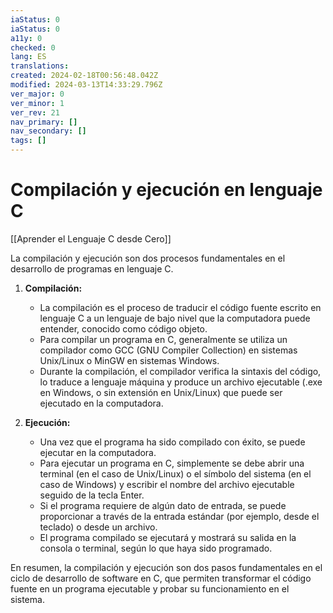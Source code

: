 ```yaml
---
iaStatus: 0
iaStatus: 0
a11y: 0
checked: 0
lang: ES
translations: 
created: 2024-02-18T00:56:48.042Z
modified: 2024-03-13T14:33:29.796Z
ver_major: 0
ver_minor: 1
ver_rev: 21
nav_primary: []
nav_secondary: []
tags: []
---
```

# Compilación y ejecución en lenguaje C

[[Aprender el Lenguaje C desde Cero]]

La compilación y ejecución son dos procesos fundamentales en el desarrollo de programas en lenguaje C.
  
1. **Compilación:** 
    - La compilación es el proceso de traducir el código fuente escrito en lenguaje C a un lenguaje de bajo nivel que la computadora puede entender, conocido como código objeto. 
    - Para compilar un programa en C, generalmente se utiliza un compilador como GCC (GNU Compiler Collection) en sistemas Unix/Linux o MinGW en sistemas Windows.
    - Durante la compilación, el compilador verifica la sintaxis del código, lo traduce a lenguaje máquina y produce un archivo ejecutable (.exe en Windows, o sin extensión en Unix/Linux) que puede ser ejecutado en la computadora.

2. **Ejecución:**
    - Una vez que el programa ha sido compilado con éxito, se puede ejecutar en la computadora.
    - Para ejecutar un programa en C, simplemente se debe abrir una terminal (en el caso de Unix/Linux) o el símbolo del sistema (en el caso de Windows) y escribir el nombre del archivo ejecutable seguido de la tecla Enter.
    - Si el programa requiere de algún dato de entrada, se puede proporcionar a través de la entrada estándar (por ejemplo, desde el teclado) o desde un archivo.
    - El programa compilado se ejecutará y mostrará su salida en la consola o terminal, según lo que haya sido programado. 

En resumen, la compilación y ejecución son dos pasos fundamentales en el ciclo de desarrollo de software en C, que permiten transformar el código fuente en un programa ejecutable y probar su funcionamiento en el sistema.
